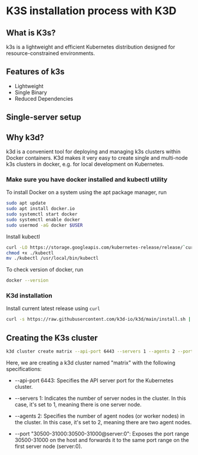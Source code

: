 # K3S installation process with K3D

## What is K3s?
k3s is a lightweight and efficient Kubernetes distribution designed for resource-constrained environments.

## Features of k3s
- Lightweight
- Single Binary
- Reduced Dependencies

## Single-server setup

## Why k3d?
k3d is a convenient tool for deploying and managing k3s clusters within Docker containers. K3d makes it very easy to create single and multi-node k3s clusters in docker, e.g. for local development on Kubernetes.

### Make sure you have docker installed and kubectl utility

To install Docker on a system using the apt package manager, run
```bash
sudo apt update
sudo apt install docker.io
sudo systemctl start docker
sudo systemctl enable docker
sudo usermod -aG docker $USER
```

Install kubectl
```bash
curl -LO https://storage.googleapis.com/kubernetes-release/release/`curl -s https://storage.googleapis.com/kubernetes-release/release/stable.txt`/bin/linux/amd64/kubectl
chmod +x ./kubectl
mv ./kubectl /usr/local/bin/kubectl
```

To check version of docker, run
```bash
docker --version
```


### K3d installation
Install current latest release using `curl`
```bash
curl -s https://raw.githubusercontent.com/k3d-io/k3d/main/install.sh | bash
```

## Creating the K3s cluster
```bash
k3d cluster create matrix --api-port 6443 --servers 1 --agents 2 --port "30500-31000:30500-31000@server:0"
```

Here, we are creating a k3d cluster named "matrix" with the following specifications:

- --api-port 6443: Specifies the API server port for the Kubernetes cluster.

- --servers 1: Indicates the number of server nodes in the cluster. In this case, it's set to 1, meaning there is one server node.

- --agents 2: Specifies the number of agent nodes (or worker nodes) in the cluster. In this case, it's set to 2, meaning there are two agent nodes.

- --port "30500-31000:30500-31000@server:0": Exposes the port range 30500-31000 on the host and forwards it to the same port range on the first server node (server:0).